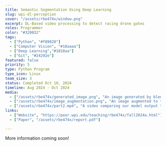 ```yaml
---
title: Semantic Segmentation Using Deep Learning
slug: wpi-dl-perception
cover: "/assets/rbe474x/window.png"
excerpt: DL-Based video processing to detect racing drone gates
roles: Programmer
color: "#320032"
tags:
  - ["Python", "#f89820"]
  - ["Computer Vision", "#18aaaa"]
  - ["Deep Learning","#1818aa"]
  - ["Git", "#24292e"]
featured: false
priority: 5
type: Python Program
type_icon: Linux
team_size: 3
status: Completed Oct 10, 2024
timeline: Aug 2024 - Oct 2024
media:
  - ["/assets/rbe474x/generated_image.png", "An image generated by blender to feed into the model for training"]
  - ["/assets/rbe474x/image_augmentation.png", "An image augmented to train the model to be more robust"]
  - ["/assets/rbe474x/part2.mp4", "A video comparing our model output to the input video"]
links:
  - ["Website", "https://pear.wpi.edu/teaching/rbe474x/fall2024a.html"]
  - ["Paper", "/assets/rbe474x/report.pdf"]

---
```


More information coming soon!
